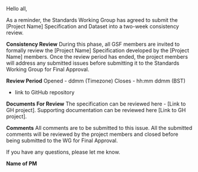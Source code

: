 Hello all,

As a reminder, the Standards Working Group has agreed to submit the [Project Name] Specification and Dataset into a two-week consistency review.

**Consistency Review**
During this phase, all GSF members are invited to formally review the [Project Name] Specification developed by the [Project Name] members. 
Once the review period has ended, the project members will address any submitted issues before submitting it to the Standards Working Group for Final Approval.

**Review Period**
Opened - ddmm (Timezone)
Closes - hh:mm ddmm (BST) 
 - link to  GitHub repository

**Documents For Review**
The specification can be reviewed here - [Link to GH project]. 
Supporting documentation can be reviewed here [Link to GH project].

**Comments**
All comments are to be submitted to this issue.
All the submitted comments will be reviewed by the project members and closed before being submitted to the WG for Final Approval.

If you have any questions, please let me know.

**Name of PM**
